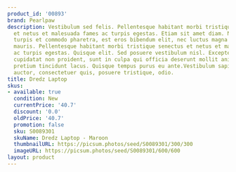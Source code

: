 ```yaml
---
product_id: '00893'
brand: Pearlpaw
description: Vestibulum sed felis. Pellentesque habitant morbi tristique senectus
  et netus et malesuada fames ac turpis egestas. Etiam sit amet diam. Nullam varius,
  turpis et commodo pharetra, est eros bibendum elit, nec luctus magna felis sollicitudin
  mauris. Pellentesque habitant morbi tristique senectus et netus et malesuada fames
  ac turpis egestas. Quisque elit. Sed posuere vestibulum nisl. Excepteur sint occaecat
  cupidatat non proident, sunt in culpa qui officia deserunt mollit anim id est laborum.Curabitur
  pretium tincidunt lacus. Quisque tempus purus eu ante.Vestibulum sapien nisl, ornare
  auctor, consectetuer quis, posuere tristique, odio.
title: Dredz Laptop
skus:
- available: true
  condition: New
  currentPrice: '40.7'
  discount: '0.0'
  oldPrice: '40.7'
  promotion: false
  sku: S0089301
  skuName: Dredz Laptop - Maroon
  thumbnailURL: https://picsum.photos/seed/S0089301/300/300
  imageURL: https://picsum.photos/seed/S0089301/600/600
layout: product
---
```


